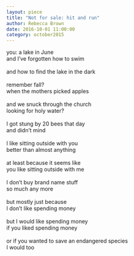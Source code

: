 ```yaml
---
layout: piece
title: "Not for sale: hit and run"
author: Rebecca Brown
date: 2016-10-01 11:00:00
category: october2015
--- 
```

you: a lake in June</br>
and I’ve forgotten how to swim</br></br>
and how to find the lake in the dark</br></br>
remember fall?</br>
when the mothers picked apples</br></br>
and we snuck through the church</br>
looking for holy water?</br></br>
I got stung by 20 bees that day</br>
and didn’t mind </br></br>
I like sitting outside with you</br>
better than almost anything</br></br>
at least because it seems like</br>
you like sitting outside with me </br></br>
I don’t buy brand name stuff</br>
so much any more</br></br>
but mostly just because </br>
I don’t like spending money</br></br>
but I would like spending money </br>
if you liked spending money</br></br>
or if you wanted to save an endangered species</br>
I would too